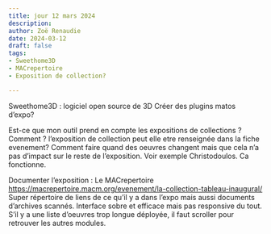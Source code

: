 ```yaml
---
title: jour 12 mars 2024
description: 
author: Zoë Renaudie
date: 2024-03-12
draft: false
tags:
- Sweethome3D
- MACrepertoire
- Exposition de collection?

---
```


Sweethome3D : logiciel open source de 3D 
Créer des plugins matos d’expo? 

Est-ce que mon outil prend en compte les expositions de collections ? 
Comment ? l’exposition de collection peut elle etre renseignée dans la fiche evenement? 
Comment faire quand des oeuvres changent mais que cela n’a pas d’impact sur le reste de l’exposition. Voir exemple Christodoulos. Ca fonctionne. 

Documenter l’exposition : 
Le MACrepertoire  https://macrepertoire.macm.org/evenement/la-collection-tableau-inaugural/
Super répertoire de liens de ce qu’il y a dans l’expo mais aussi documents d’archives scannés.
Interface sobre et efficace mais pas responsive du tout. S’il y a une liste d’oeuvres trop longue déployée, il faut scroller pour retrouver les autres modules.

